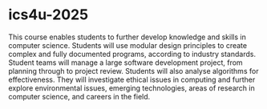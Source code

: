 # ics4u-2025

This course enables students to further develop knowledge and skills in computer science. Students will use modular design principles to create complex and fully documented programs, according to industry standards. Student teams will manage a large software development project, from planning through to project review. Students will also analyse algorithms for effectiveness. They will investigate ethical issues in computing and further explore environmental issues, emerging technologies, areas of research in computer science, and careers in the field.
